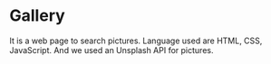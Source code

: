 # Gallery
It is a web page to search pictures. Language used are HTML, CSS, JavaScript. And we used an Unsplash API for pictures.
